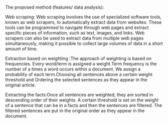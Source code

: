 The proposed method (features/ data analysis):

Web scraping:  Web scraping involves the use of specialized software tools, known as web scrapers, to automatically extract data from websites. These tools can be programmed to navigate through web pages and extract specific pieces of information, such as text, images, and links. Web scrapers can also be used to extract data from multiple web pages simultaneously, making it possible to collect large volumes of data in a short amount of time.

Extraction based on weighting :The approach of weighting is based on frequencies. Every word/term is assigned a weight.Term frequency is the number of a times a word occurs within a document. We assign a probability of each term.Choosing all sentences above a certain weight threshold and Ordering the selected sentences as they appear in the original article.

Extracting the facts:Once all sentences are weighted, they are sorted in descending order of their weights. A certain threshold is set on the weight of a sentence that can be in a facts and then the sentences are filtered. The filtered sentences are put in the original order as they appear in the document. 
